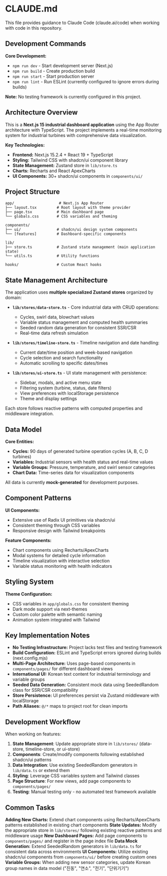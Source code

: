# CLAUDE.md

This file provides guidance to Claude Code (claude.ai/code) when working with code in this repository.

## Development Commands

**Core Development:**

- `npm run dev` - Start development server (Next.js)
- `npm run build` - Create production build
- `npm run start` - Start production server
- `npm run lint` - Run ESLint (currently configured to ignore errors during builds)

**Note:** No testing framework is currently configured in this project.

## Architecture Overview

This is a **Next.js 15 industrial dashboard application** using the App Router architecture with TypeScript. The project implements a real-time monitoring system for industrial turbines with comprehensive data visualization.

**Key Technologies:**

- **Frontend:** Next.js 15.2.4 + React 19 + TypeScript
- **Styling:** Tailwind CSS with shadcn/ui component library
- **State Management:** Zustand store in `lib/store.ts`
- **Charts:** Recharts and React ApexCharts
- **UI Components:** 30+ shadcn/ui components in `components/ui/`

## Project Structure

```
app/                    # Next.js App Router
├── layout.tsx         # Root layout with theme provider
├── page.tsx           # Main dashboard page
└── globals.css        # CSS variables and theming

components/
├── ui/                # shadcn/ui design system components
└── [features]         # Dashboard-specific components

lib/
├── store.ts           # Zustand state management (main application state)
└── utils.ts           # Utility functions

hooks/                 # Custom React hooks
```

## State Management Architecture

The application uses **multiple specialized Zustand stores** organized by domain:

- **`lib/stores/data-store.ts`** - Core industrial data with CRUD operations:

  - Cycles, swirl data, blowchart values
  - Variable status management and computed health summaries
  - Seeded random data generation for consistent SSR/CSR
  - Real-time data refresh simulation

- **`lib/stores/timeline-store.ts`** - Timeline navigation and date handling:

  - Current date/time position and week-based navigation
  - Cycle selection and search functionality
  - Automatic scrolling to specific dates/times

- **`lib/stores/ui-store.ts`** - UI state management with persistence:
  - Sidebar, modals, and active menu state
  - Filtering system (turbine, status, date filters)
  - View preferences with localStorage persistence
  - Theme and display settings

Each store follows reactive patterns with computed properties and middleware integration.

## Data Model

**Core Entities:**

- **Cycles:** 90 days of generated turbine operation cycles (A, B, C, D turbines)
- **Variables:** Industrial sensors with health status and real-time values
- **Variable Groups:** Pressure, temperature, and swirl sensor categories
- **Chart Data:** Time-series data for visualization components

All data is currently **mock-generated** for development purposes.

## Component Patterns

**UI Components:**

- Extensive use of Radix UI primitives via shadcn/ui
- Consistent theming through CSS variables
- Responsive design with Tailwind breakpoints

**Feature Components:**

- Chart components using Recharts/ApexCharts
- Modal systems for detailed cycle information
- Timeline visualization with interactive selection
- Variable status monitoring with health indicators

## Styling System

**Theme Configuration:**

- CSS variables in `app/globals.css` for consistent theming
- Dark mode support via next-themes
- Custom color palette with semantic naming
- Animation system integrated with Tailwind

## Key Implementation Notes

- **No Testing Infrastructure:** Project lacks test files and testing framework
- **Build Configuration:** ESLint and TypeScript errors ignored during builds (next.config.mjs)
- **Multi-Page Architecture:** Uses page-based components in `components/pages/` for different dashboard views
- **International UI:** Korean text content for industrial terminology and variable groups
- **Seeded Data Generation:** Consistent mock data using SeededRandom class for SSR/CSR compatibility
- **Store Persistence:** UI preferences persist via Zustand middleware with localStorage
- **Path Aliases:** `@/*` maps to project root for clean imports

## Development Workflow

When working on features:

1. **State Management**: Update appropriate store in `lib/stores/` (data-store, timeline-store, or ui-store)
2. **Components**: Create/modify components following established shadcn/ui patterns
3. **Data Integration**: Use existing SeededRandom generators in `lib/data.ts` or extend them
4. **Styling**: Leverage CSS variables system and Tailwind classes
5. **Page Structure**: For new views, add page components to `components/pages/`
6. **Testing**: Manual testing only - no automated test framework available

## Common Tasks

**Adding New Charts:** Extend chart components using Recharts/ApexCharts patterns established in existing chart components
**State Updates:** Modify the appropriate store in `lib/stores/` following existing reactive patterns and middleware usage
**New Dashboard Pages:** Add page components to `components/pages/` and register in the page index file
**Data Mock Generation:** Extend SeededRandom generators in `lib/data.ts` for consistent data across environments
**UI Components:** Utilize existing shadcn/ui components from `components/ui/` before creating custom ones
**Variable Groups:** When adding new sensor categories, update Korean group names in data model ("진동", "연소", "전기", "단위기기")

